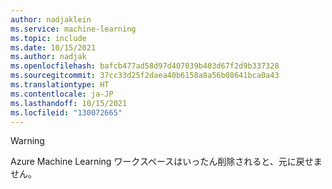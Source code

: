 ```yaml
---
author: nadjaklein
ms.service: machine-learning
ms.topic: include
ms.date: 10/15/2021
ms.author: nadjak
ms.openlocfilehash: bafcb477ad58d97d407039b403d67f2d9b337328
ms.sourcegitcommit: 37cc33d25f2daea40b6158a8a56b08641bca0a43
ms.translationtype: HT
ms.contentlocale: ja-JP
ms.lasthandoff: 10/15/2021
ms.locfileid: "130072665"
---
```

> [!WARNING]
> Azure Machine Learning ワークスペースはいったん削除されると、元に戻せません。
